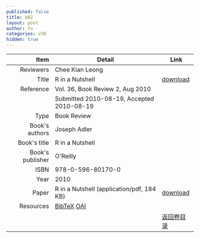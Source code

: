 ```yaml
---
published: false
title: b02
layout: post
author: Yu
categories: v36
hidden: true
---
```


| Item | Detail | Link |
|---:|---|---|
| Reviewers | Chee Kian Leong| |
| Title |R in a Nutshell | [download](http://www.jstatsoft.org/v36/b02/paper) |
| Reference |Vol. 36, Book Review 2, Aug 2010 | |
| | Submitted 2010-08-19, Accepted 2010-08-19| | 
| Type | Book Review| |
| Book's authors | Joseph Adler| |
| Book's title | R in a Nutshell| |
| Book's publisher | O'Reilly| |
| ISBN | 978-0-596-80170-0| |
| Year | 2010| |
| Paper | R in a Nutshell  (application/pdf, 184 KB)| [download](http://www.jstatsoft.org/v36/b02/paper) |
| Resources | [BibTeX](http://www.jstatsoft.org/v36/b02/bibtex) [OAI](http://www.jstatsoft.org/oai?verb=GetRecord&identifier=oai.jstatsoft/v36/b02&prefix=oai_dc)| |
| |  | [返回卷目录]({{site.baseurl}}/volume/v36.html) |
